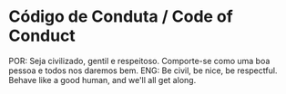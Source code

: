 # Código de Conduta / Code of Conduct
POR: Seja civilizado, gentil e respeitoso. Comporte-se como uma boa pessoa e todos nos daremos bem.
ENG: Be civil, be nice, be respectful. Behave like a good human, and we'll all get along.